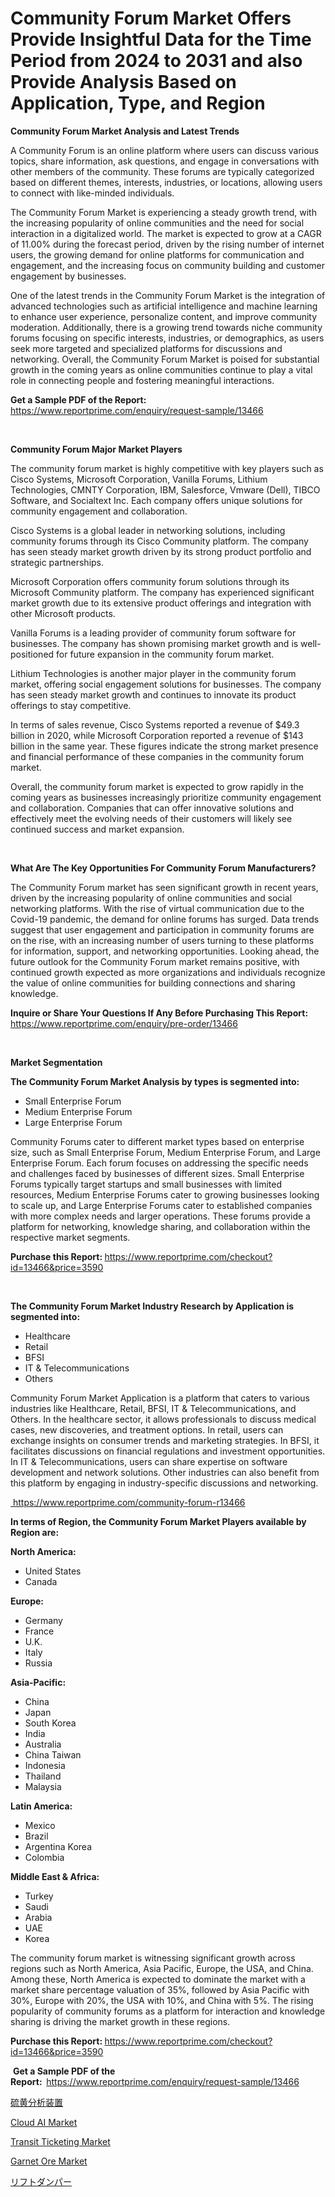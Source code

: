 <p><h1>Community Forum Market Offers Provide Insightful Data for the Time Period from 2024 to 2031 and also Provide Analysis Based on Application, Type, and Region</h1></p><p><strong>Community Forum Market Analysis and Latest Trends</strong></p>
<p><p>A Community Forum is an online platform where users can discuss various topics, share information, ask questions, and engage in conversations with other members of the community. These forums are typically categorized based on different themes, interests, industries, or locations, allowing users to connect with like-minded individuals.</p><p>The Community Forum Market is experiencing a steady growth trend, with the increasing popularity of online communities and the need for social interaction in a digitalized world. The market is expected to grow at a CAGR of 11.00% during the forecast period, driven by the rising number of internet users, the growing demand for online platforms for communication and engagement, and the increasing focus on community building and customer engagement by businesses.</p><p>One of the latest trends in the Community Forum Market is the integration of advanced technologies such as artificial intelligence and machine learning to enhance user experience, personalize content, and improve community moderation. Additionally, there is a growing trend towards niche community forums focusing on specific interests, industries, or demographics, as users seek more targeted and specialized platforms for discussions and networking. Overall, the Community Forum Market is poised for substantial growth in the coming years as online communities continue to play a vital role in connecting people and fostering meaningful interactions.</p></p>
<p><strong>Get a Sample PDF of the Report:&nbsp;</strong> <a href="https://www.reportprime.com/enquiry/request-sample/13466">https://www.reportprime.com/enquiry/request-sample/13466</a></p>
<p>&nbsp;</p>
<p><strong>Community Forum Major Market Players</strong></p>
<p><p>The community forum market is highly competitive with key players such as Cisco Systems, Microsoft Corporation, Vanilla Forums, Lithium Technologies, CMNTY Corporation, IBM, Salesforce, Vmware (Dell), TIBCO Software, and Socialtext Inc. Each company offers unique solutions for community engagement and collaboration.</p><p>Cisco Systems is a global leader in networking solutions, including community forums through its Cisco Community platform. The company has seen steady market growth driven by its strong product portfolio and strategic partnerships.</p><p>Microsoft Corporation offers community forum solutions through its Microsoft Community platform. The company has experienced significant market growth due to its extensive product offerings and integration with other Microsoft products.</p><p>Vanilla Forums is a leading provider of community forum software for businesses. The company has shown promising market growth and is well-positioned for future expansion in the community forum market.</p><p>Lithium Technologies is another major player in the community forum market, offering social engagement solutions for businesses. The company has seen steady market growth and continues to innovate its product offerings to stay competitive.</p><p>In terms of sales revenue, Cisco Systems reported a revenue of $49.3 billion in 2020, while Microsoft Corporation reported a revenue of $143 billion in the same year. These figures indicate the strong market presence and financial performance of these companies in the community forum market.</p><p>Overall, the community forum market is expected to grow rapidly in the coming years as businesses increasingly prioritize community engagement and collaboration. Companies that can offer innovative solutions and effectively meet the evolving needs of their customers will likely see continued success and market expansion.</p></p>
<p>&nbsp;</p>
<p><strong>What Are The Key Opportunities For Community Forum Manufacturers?</strong></p>
<p><p>The Community Forum market has seen significant growth in recent years, driven by the increasing popularity of online communities and social networking platforms. With the rise of virtual communication due to the Covid-19 pandemic, the demand for online forums has surged. Data trends suggest that user engagement and participation in community forums are on the rise, with an increasing number of users turning to these platforms for information, support, and networking opportunities. Looking ahead, the future outlook for the Community Forum market remains positive, with continued growth expected as more organizations and individuals recognize the value of online communities for building connections and sharing knowledge.</p></p>
<p><strong>Inquire or Share Your Questions If Any Before Purchasing This Report:</strong> <a href="https://www.reportprime.com/enquiry/pre-order/13466">https://www.reportprime.com/enquiry/pre-order/13466</a></p>
<p>&nbsp;</p>
<p><strong>Market Segmentation</strong></p>
<p><strong>The Community Forum Market Analysis by types is segmented into:</strong></p>
<p><ul><li>Small Enterprise Forum</li><li>Medium Enterprise Forum</li><li>Large Enterprise Forum</li></ul></p>
<p><p>Community Forums cater to different market types based on enterprise size, such as Small Enterprise Forum, Medium Enterprise Forum, and Large Enterprise Forum. Each forum focuses on addressing the specific needs and challenges faced by businesses of different sizes. Small Enterprise Forums typically target startups and small businesses with limited resources, Medium Enterprise Forums cater to growing businesses looking to scale up, and Large Enterprise Forums cater to established companies with more complex needs and larger operations. These forums provide a platform for networking, knowledge sharing, and collaboration within the respective market segments.</p></p>
<p><strong>Purchase this Report:&nbsp;</strong><a href="https://www.reportprime.com/checkout?id=13466&price=3590">https://www.reportprime.com/checkout?id=13466&price=3590</a></p>
<p>&nbsp;</p>
<p><strong>The Community Forum Market Industry Research by Application is segmented into:</strong></p>
<p><ul><li>Healthcare</li><li>Retail</li><li>BFSI</li><li>IT & Telecommunications</li><li>Others</li></ul></p>
<p><p>Community Forum Market Application is a platform that caters to various industries like Healthcare, Retail, BFSI, IT & Telecommunications, and Others. In the healthcare sector, it allows professionals to discuss medical cases, new discoveries, and treatment options. In retail, users can exchange insights on consumer trends and marketing strategies. In BFSI, it facilitates discussions on financial regulations and investment opportunities. In IT & Telecommunications, users can share expertise on software development and network solutions. Other industries can also benefit from this platform by engaging in industry-specific discussions and networking.</p></p>
<p><a href="https://www.reportprime.com/community-forum-r13466">&nbsp;https://www.reportprime.com/community-forum-r13466</a></p>
<p><strong>In terms of Region, the Community Forum Market Players available by Region are:</strong></p>
<p>
    <p> <strong> North America: </strong>
        <ul>
            <li>United States</li>
            <li>Canada</li>
        </ul>
        </p> 
    <p> <strong> Europe: </strong>
        <ul>
            <li>Germany</li>
            <li>France</li>
            <li>U.K.</li>
            <li>Italy</li>
            <li>Russia</li>
        </ul>
        </p> 
    <p> <strong> Asia-Pacific: </strong>
        <ul>
            <li>China</li>
            <li>Japan</li>
            <li>South Korea</li>
            <li>India</li>
            <li>Australia</li>
            <li>China Taiwan</li>
            <li>Indonesia</li>
            <li>Thailand</li>
            <li>Malaysia</li>
        </ul>
        </p> 
    <p> <strong> Latin America: </strong>
        <ul>
            <li>Mexico</li>
            <li>Brazil</li>
            <li>Argentina Korea</li>
            <li>Colombia</li>
        </ul>
        </p> 
    <p> <strong> Middle East & Africa: </strong>
        <ul>
            <li>Turkey</li>
            <li>Saudi</li>
            <li>Arabia</li>
            <li>UAE</li>
            <li>Korea</li>
        </ul>
    </p>
    </p>
<p><p>The community forum market is witnessing significant growth across regions such as North America, Asia Pacific, Europe, the USA, and China. Among these, North America is expected to dominate the market with a market share percentage valuation of 35%, followed by Asia Pacific with 30%, Europe with 20%, the USA with 10%, and China with 5%. The rising popularity of community forums as a platform for interaction and knowledge sharing is driving the market growth in these regions.</p></p>
<p><strong>Purchase this Report: </strong><a href="https://www.reportprime.com/checkout?id=13466&price=3590">https://www.reportprime.com/checkout?id=13466&price=3590</a></p>
<p>&nbsp;<strong>Get a Sample PDF of the Report:&nbsp;&nbsp;</strong><a href="https://www.reportprime.com/enquiry/request-sample/13466">https://www.reportprime.com/enquiry/request-sample/13466</a></p>
<p><strong></strong></p>
<p><p><a href="https://github.com/mcbeesbxa270/Market-Research-Report-List-1/blob/main/786051024514.md">硫黄分析装置</a></p><p><a href="https://github.com/mahnoor2003/Market-Research-Report-List-4/blob/main/cloud-ai-market.md">Cloud AI Market</a></p><p><a href="https://github.com/juancolorado15/Market-Research-Report-List-2/blob/main/transit-ticketing-market.md">Transit Ticketing Market</a></p><p><a href="https://issuu.com/reportprime-2/docs/garnet-ore-market-size-2030.pptx">Garnet Ore Market</a></p><p><a href="https://github.com/EmoryYundt1935/Market-Research-Report-List-1/blob/main/305750324515.md">リフトダンパー</a></p></p>